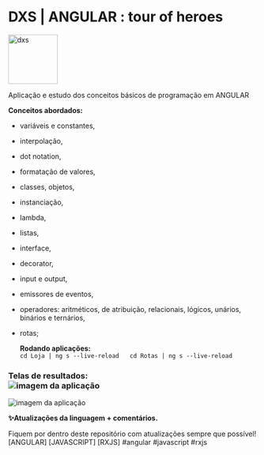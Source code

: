 # DXS | ANGULAR : tour of heroes
<img src="https://dataxstudios.com.br/assets/images/logo_DXS_400_190.png" alt="dxs" width="100"/> 

Aplicação e estudo dos conceitos básicos de programação em ANGULAR

  **Conceitos abordados:**  
- variáveis e constantes,
- interpolação,
- dot notation,
- formatação de valores,  
- classes, objetos,
- instanciação,
- lambda,
- listas,
- interface,
- decorator,
- input e output,
- emissores de eventos,  
- operadores: aritméticos, de atribuição, relacionais, lógicos, unários, binários e ternários,
- rotas;
  
  **Rodando aplicações:**  
``cd Loja | ng s --live-reload  
cd Rotas | ng s --live-reload``

### Telas de resultados:<br>![imagem da aplicação](https://dataxstudios.com.br/assets/images/github/angular_tour_of_heroes_1.PNG)  
![imagem da aplicação](https://dataxstudios.com.br/assets/images/github/angular_tour_of_heroes_2.PNG)

  **✨Atualizações da linguagem + comentários.**  

Fiquem por dentro deste repositório com atualizações sempre que possível!  
[ANGULAR] [JAVASCRIPT] [RXJS] #angular #javascript #rxjs
